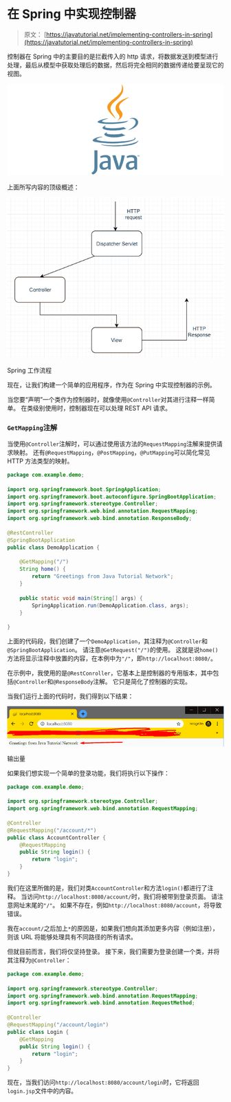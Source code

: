 # 在 Spring 中实现控制器

> 原文： [https://javatutorial.net/implementing-controllers-in-spring](https://javatutorial.net/implementing-controllers-in-spring)

控制器在 Spring 中的主要目的是拦截传入的 http 请求，将数据发送到模型进行处理，最后从模型中获取处理后的数据，然后将完全相同的数据传递给要呈现它的视图。

![java-featured-image](img/e0db051dedc1179e7424b6d998a6a772.jpg)

上面所写内容的顶级概述：

![Controllers in Spring example](img/dcf7c2a74fa3d79c38fb40879ce10074.jpg)

Spring 工作流程

现在，让我们构建一个简单的应用程序，作为在 Spring 中实现控制器的示例。

当您要“声明”一个类作为控制器时，就像使用`@Controller`对其进行注释一样简单。 在类级别使用时，控制器现在可以处理 REST API 请求。

### `GetMapping`注解

当使用`@Controller`注解时，可以通过使用该方法的`RequestMapping`注解来提供请求映射。 还有`@RequestMapping`，`@PostMapping`，`@PutMapping`可以简化常见 HTTP 方法类型的映射。

```java
package com.example.demo;

import org.springframework.boot.SpringApplication;
import org.springframework.boot.autoconfigure.SpringBootApplication;
import org.springframework.stereotype.Controller;
import org.springframework.web.bind.annotation.RequestMapping;
import org.springframework.web.bind.annotation.ResponseBody;

@RestController
@SpringBootApplication
public class DemoApplication {

	@GetMapping("/")
	String home() {
		return "Greetings from Java Tutorial Network";
	}

	public static void main(String[] args) {
		SpringApplication.run(DemoApplication.class, args);
	}

}

```

上面的代码段，我们创建了一个`DemoApplication`，其注释为`@Controller`和`@SpringBootApplication`。 请注意`@GetRequest("/")`的使用。 这就是说`home()`方法将显示注释中放置的内容，在本例中为`"/"`，即`http://localhost:8080/`。

在示例中，我使用的是`@RestConroller`，它基本上是控制器的专用版本，其中包括`@Controller`和`@ResponseBody`注解。 它只是简化了控制器的实现。

当我们运行上面的代码时，我们得到以下结果：

![Controllers implementation Spring](img/8ca96b5d4a060a7ed0ea3151dd6f03bf.jpg)

输出量

如果我们想实现一个简单的登录功能，我们将执行以下操作：

```java
package com.example.demo;

import org.springframework.stereotype.Controller;
import org.springframework.web.bind.annotation.RequestMapping;

@Controller
@RequestMapping("/account/*")
public class AccountController {
	@RequestMapping
	public String login() {
		return "login";
	}
}

```

我们在这里所做的是，我们对类`AccountController`和方法`login()`都进行了注释。 当访问`http://localhost:8080/account/`时，我们将被带到登录页面。 请注意网址末尾的`"/"`。 如果不存在，例如`http://localhost:8080/account`，将导致错误。

我在`account/`之后加上`*`的原因是，如果我们想向其添加更多内容（例如注册），则该 URL 将能够处理具有不同路径的所有请求。

但就目前而言，我们将仅坚持登录。 接下来，我们需要为登录创建一个类，并将其注释为`@Controller`：

```java
package com.example.demo;

import org.springframework.stereotype.Controller;
import org.springframework.web.bind.annotation.RequestMapping;
import org.springframework.web.bind.annotation.RequestMethod;

@Controller
@RequestMapping("/account/login")
public class Login {
	@GetMapping
	public String login() {
		return "login";
	}
}

```

现在，当我们访问`http://localhost:8080/account/login`时，它将返回`login.jsp`文件中的内容。